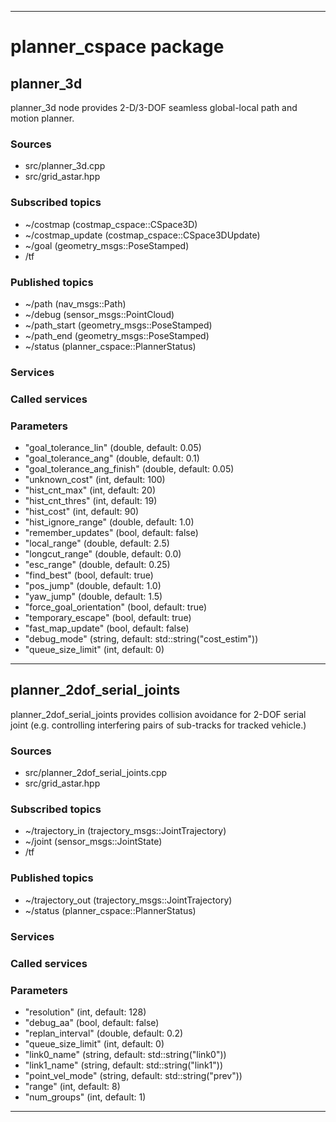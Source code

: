 ----
# planner_cspace package

## planner_3d

planner_3d node provides 2-D/3-DOF seamless global-local path and motion planner.

### Sources

* src/planner_3d.cpp
* src/grid_astar.hpp

### Subscribed topics

* ~/costmap (costmap_cspace::CSpace3D)
* ~/costmap_update (costmap_cspace::CSpace3DUpdate)
* ~/goal (geometry_msgs::PoseStamped)
* /tf

### Published topics

* ~/path (nav_msgs::Path)
* ~/debug (sensor_msgs::PointCloud)
* ~/path_start (geometry_msgs::PoseStamped)
* ~/path_end (geometry_msgs::PoseStamped)
* ~/status (planner_cspace::PlannerStatus)

### Services


### Called services


### Parameters

* "goal_tolerance_lin" (double, default: 0.05)
* "goal_tolerance_ang" (double, default: 0.1)
* "goal_tolerance_ang_finish" (double, default: 0.05)
* "unknown_cost" (int, default: 100)
* "hist_cnt_max" (int, default: 20)
* "hist_cnt_thres" (int, default: 19)
* "hist_cost" (int, default: 90)
* "hist_ignore_range" (double, default: 1.0)
* "remember_updates" (bool, default: false)
* "local_range" (double, default: 2.5)
* "longcut_range" (double, default: 0.0)
* "esc_range" (double, default: 0.25)
* "find_best" (bool, default: true)
* "pos_jump" (double, default: 1.0)
* "yaw_jump" (double, default: 1.5)
* "force_goal_orientation" (bool, default: true)
* "temporary_escape" (bool, default: true)
* "fast_map_update" (bool, default: false)
* "debug_mode" (string, default: std::string("cost_estim"))
* "queue_size_limit" (int, default: 0)

----

## planner_2dof_serial_joints

planner_2dof_serial_joints provides collision avoidance for 2-DOF serial joint (e.g. controlling interfering pairs of sub-tracks for tracked vehicle.)

### Sources

* src/planner_2dof_serial_joints.cpp
* src/grid_astar.hpp

### Subscribed topics

* ~/trajectory_in (trajectory_msgs::JointTrajectory)
* ~/joint (sensor_msgs::JointState)
* /tf

### Published topics

* ~/trajectory_out (trajectory_msgs::JointTrajectory)
* ~/status (planner_cspace::PlannerStatus)

### Services


### Called services


### Parameters

* "resolution" (int, default: 128)
* "debug_aa" (bool, default: false)
* "replan_interval" (double, default: 0.2)
* "queue_size_limit" (int, default: 0)
* "link0_name" (string, default: std::string("link0"))
* "link1_name" (string, default: std::string("link1"))
* "point_vel_mode" (string, default: std::string("prev"))
* "range" (int, default: 8)
* "num_groups" (int, default: 1)

----

